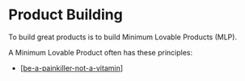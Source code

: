 # Product Building

To build great products is to build Minimum Lovable Products (MLP).

A Minimum Lovable Product often has these principles:
- [[be-a-painkiller-not-a-vitamin]]


[//begin]: # "Autogenerated link references for markdown compatibility"
[be-a-painkiller-not-a-vitamin]: product-building/be-a-painkiller-not-a-vitamin "Be a painkiller, not a vitamin"
[//end]: # "Autogenerated link references"